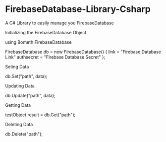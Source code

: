 # FirebaseDatabase-Library-Csharp
A C# Library to easily manage you FirebaseDatabase

Initializing the FirebaseDatabase Object

using Bometh.FirebaseDatabase

FirebaseDatabase db = new FirebaseDatabase()
{
  link = "Firebase Database Link"
  authsecret = "Firebase Database Secret"
};

Seting Data

db.Set("path", data);

Updating Data

db.Update("path", data);

Getting Data

testObject result = db.Get<testObject>("path");
 
Deleting Data

db.Delete("path");
 
